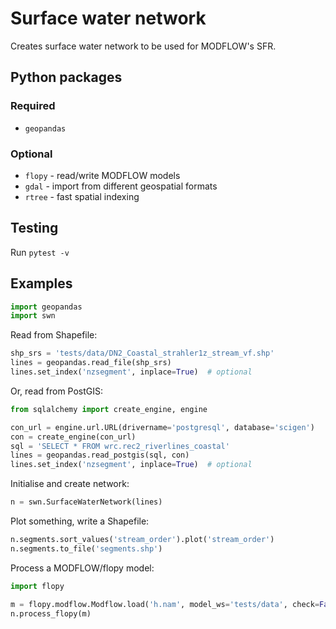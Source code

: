 # Surface water network

Creates surface water network to be used for MODFLOW's SFR.


## Python packages

### Required

 - `geopandas`

### Optional

 - `flopy` - read/write MODFLOW models
 - `gdal` - import from different geospatial formats
 - `rtree` - fast spatial indexing

## Testing

Run `pytest -v`

## Examples

```python
import geopandas
import swn
```

Read from Shapefile:
```python
shp_srs = 'tests/data/DN2_Coastal_strahler1z_stream_vf.shp'
lines = geopandas.read_file(shp_srs)
lines.set_index('nzsegment', inplace=True)  # optional
```

Or, read from PostGIS:
```python
from sqlalchemy import create_engine, engine

con_url = engine.url.URL(drivername='postgresql', database='scigen')
con = create_engine(con_url)
sql = 'SELECT * FROM wrc.rec2_riverlines_coastal'
lines = geopandas.read_postgis(sql, con)
lines.set_index('nzsegment', inplace=True)  # optional
```

Initialise and create network:
```python
n = swn.SurfaceWaterNetwork(lines)
```

Plot something, write a Shapefile:
```python
n.segments.sort_values('stream_order').plot('stream_order')
n.segments.to_file('segments.shp')
```

Process a MODFLOW/flopy model:
```python
import flopy

m = flopy.modflow.Modflow.load('h.nam', model_ws='tests/data', check=False)
n.process_flopy(m)
```
